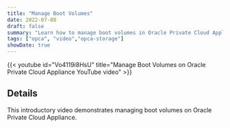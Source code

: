 ```yaml
---
title: "Manage Boot Volumes"
date: 2022-07-08
draft: false
summary: "Learn how to manage boot volumes in Oracle Private Cloud Applicance."
tags: ["opca", "video","opca-storage"]
showDate: true
---
```


{{< youtube id="Vo4119i8HsU" title="Manage Boot Volumes on Oracle Private Cloud Appliance YouTube video" >}}

## Details

This introductory video demonstrates managing boot volumes on Oracle Private Cloud Appliance.
